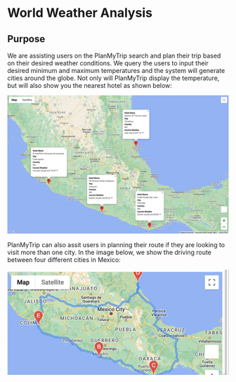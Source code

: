 # World Weather Analysis

## Purpose

We are assisting users on the PlanMyTrip search and plan their trip based on their desired weather conditions. We query the users to input their desired minimum and maximum temperatures and the system will generate cities around the globe. Not only will PlanMyTrip display the temperature, but will also show you the nearest hotel as shown below:

![alt text](https://github.com/lopezroxann/World_Weather_Analysis/blob/main/Vacation_Itinerary/WeatherPy_travel_map_markers.png)

PlanMyTrip can also assit users in planning their route if they are looking to visit more than one city. In the image below, we show the driving route between four different cities in Mexico:

![alt text](https://github.com/lopezroxann/World_Weather_Analysis/blob/main/Vacation_Itinerary/WeatherPy_travel_map.png)
